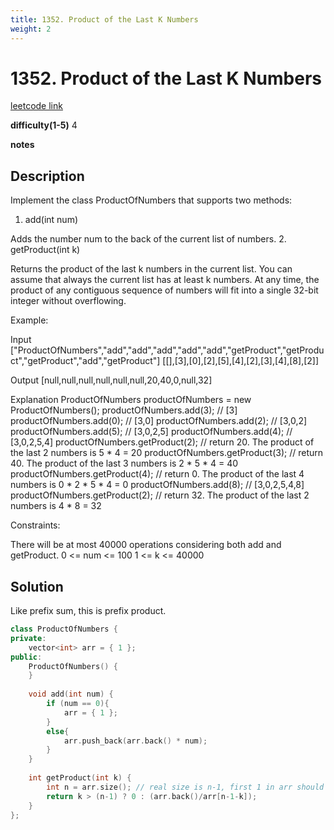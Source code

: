 ```yaml
---
title: 1352. Product of the Last K Numbers
weight: 2
---
```

# 1352. Product of the Last K Numbers
[leetcode link](https://leetcode.com/problems/product-of-the-last-k-numbers/)

**difficulty(1-5)** 
4

**notes**   


## Description
Implement the class ProductOfNumbers that supports two methods:

1. add(int num)

Adds the number num to the back of the current list of numbers.
2. getProduct(int k)

Returns the product of the last k numbers in the current list.
You can assume that always the current list has at least k numbers.
At any time, the product of any contiguous sequence of numbers will fit into a single 32-bit integer without overflowing.

 

Example:

Input
["ProductOfNumbers","add","add","add","add","add","getProduct","getProduct","getProduct","add","getProduct"]
[[],[3],[0],[2],[5],[4],[2],[3],[4],[8],[2]]

Output
[null,null,null,null,null,null,20,40,0,null,32]

Explanation
ProductOfNumbers productOfNumbers = new ProductOfNumbers();
productOfNumbers.add(3);        // [3]
productOfNumbers.add(0);        // [3,0]
productOfNumbers.add(2);        // [3,0,2]
productOfNumbers.add(5);        // [3,0,2,5]
productOfNumbers.add(4);        // [3,0,2,5,4]
productOfNumbers.getProduct(2); // return 20. The product of the last 2 numbers is 5 * 4 = 20
productOfNumbers.getProduct(3); // return 40. The product of the last 3 numbers is 2 * 5 * 4 = 40
productOfNumbers.getProduct(4); // return 0. The product of the last 4 numbers is 0 * 2 * 5 * 4 = 0
productOfNumbers.add(8);        // [3,0,2,5,4,8]
productOfNumbers.getProduct(2); // return 32. The product of the last 2 numbers is 4 * 8 = 32 
 

Constraints:

There will be at most 40000 operations considering both add and getProduct.
0 <= num <= 100
1 <= k <= 40000

## Solution

Like prefix sum, this is prefix product.

```c++
class ProductOfNumbers {
private:
    vector<int> arr = { 1 };
public:
    ProductOfNumbers() {
    }
    
    void add(int num) {
        if (num == 0){
            arr = { 1 };
        }
        else{
            arr.push_back(arr.back() * num);
        }
    }
    
    int getProduct(int k) {
        int n = arr.size(); // real size is n-1, first 1 in arr should not be counted
        return k > (n-1) ? 0 : (arr.back()/arr[n-1-k]);
    }
};
```


